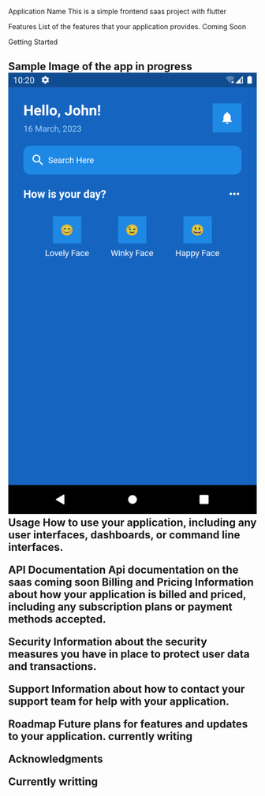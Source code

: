Application Name
This is a simple frontend saas project with flutter

Features
List of the features that your application provides. Coming Soon

Getting Started
<h2>Sample Image of the app in progress</h>
<div>
<img src="assets/images/image1.png" alt="flutter_app"/>
</div>
Usage
How to use your application, including any user interfaces, dashboards, or command line interfaces.

API Documentation
Api documentation on the saas coming soon
Billing and Pricing
Information about how your application is billed and priced, including any subscription plans or payment methods accepted.

Security
Information about the security measures you have in place to protect user data and transactions.

Support
Information about how to contact your support team for help with your application.

Roadmap
Future plans for features and updates to your application. currently writing

Acknowledgments

Currently writting